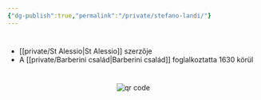 ```yaml
---
{"dg-publish":true,"permalink":"/private/stefano-landi/"}
---
```


#

- [[private/St Alessio\|St Alessio]] szerzője
- A [[private/Barberini család\|Barberini család]] foglalkoztatta 1630 körül




#
<p style="text-align: center;"><img src="https://chart.googleapis.com/chart?cht=qr&chl=https://notes.andrasdenes.com/stefano-landi&chs=180x180&choe=UTF-8&chld=L|2" alt="qr code"></p>

